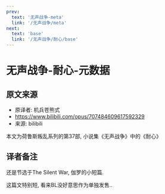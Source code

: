 ```yaml
---
prev:
  text: '无声战争-meta'
  link: '/无声战争/meta'
next:
  text: 'base'
  link: '/无声战争/耐心/base'
---
```


# 无声战争-耐心-元数据

## 原文来源

+ 原译者: 机兵苍熊式
+ <https://www.bilibili.com/opus/707484609617592329>
+ 来源: bilibili

本文为荷鲁斯叛乱系列的第37部, 小说集《无声战争》中的《耐心》

## 译者备注

还是节选于The Silent War, 伽罗的小短篇.

这篇文特别短, 看来BL没好意思作为单独发售..
